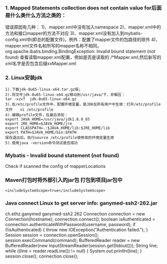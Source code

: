 ### 1. Mapped Statements collection does not contain value for后面是什么类什么方法之类的：
   错误原因有几种：
   1)、mapper.xml中没有加入namespace
   2)、mapper.xml中的方法和接口mapper的方法不对应
   3)、mapper.xml没有加入到mybatis-config.xml中(即总的配置文件)，例外：配置了mapper文件的包路径的除外
   4)、mapper.xml文件名和所写的mapper名称不相同。
   org.apache.ibatis.binding.BindingException: Invalid bound statement (not found)
   查看读取mapper.xml配置，例如是否是读取的 /*Mapper.xml,然后新写的xml名字是否包含后缀xxMapper.xml
### 2. Linux安装jdk
	1).下载jdk-8u65-linux-x64.tar.gz版;
	2).将文件jdk-8u65-linux-x64.gz移动到/usr/java/下，并解压：
	tar -xzvf  jdk-8u65-linux-x64.gz
	3).在/etc/profile文件中，配置环境变量，是JDK在所有用户中生效：打开/etc/profile文件　　vi /etc/profile
	4).编辑profile文件，在最后添加：
	export JAVA_HOME=/usr/java/jdk1.8.0_65
	export JRE_HOME=$JAVA_HOME/jre
	export CLASSPATH=.:$JAVA_HOME/lib:$JRE_HOME/lib
	export PATH=$JAVA_HOME/bin:$PATH
	保存退出后，执行source /etc/profile使修改的环境变量生效
	5).使用java -version命令测试是否成功     
### Mybatis - Invalid bound statement (not found)
Check if scanned the config of mapperLocations 

### Maven打包时将外部引入的jar包 打包到项目jar包中
`<includeSystemScope>true</includeSystemScope>`

### Java connect Linux to get server info: ganymed-ssh2-262.jar
<dependency>
  <groupId>ch.ethz.ganymed</groupId>
  <artifactId>ganymed-ssh2</artifactId>
  <version>262</version>
</dependency>
	Connection connection = new Connection(hostname);
	connection.connect();
	boolean isAuthenticated = connection.authenticateWithPassword(username, password);
	if (!isAuthenticated) {
		throw new IOException("Authentication failed.");
	}
	Session session = connection.openSession();
	session.execCommand(command);
	BufferedReader reader = new BufferedReader(new InputStreamReader(session.getStdout()));
	String line;
	while ((line = reader.readLine()) != null) {
		System.out.println(line);
	}
	session.close();
	connection.close();

